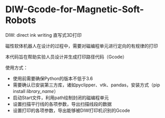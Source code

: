 # DIW-Gcode-for-Magnetic-Soft-Robots
DIW: direct ink writing 直写式3D打印

磁性软体机器人在设计的过程中，需要对磁编程单元进行定向的有规律的打印

本代码旨在帮助实验人员设计并生成打印路径代码（Gcode）

使用方式：
* 使用前需要确保Python的版本不低于3.6
* 需要确认已安装第三方库，诸如pyclipper、vtk、pandas，安装方式（pip install _library_name_） 
* 启动Start文件，利用path绘制封闭的磁编程单元
* 设置扫描平行线的各项参数，导出扫描线段的数据
* 设置打印的各项参数，导出能够被DIW打印机识别的Gcode
